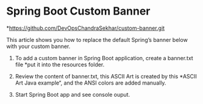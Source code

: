 # Spring Boot Custom Banner
  *https://github.com/DevOpsChandraSekhar/custom-banner.git 
  
  This article shows you how to replace the default Spring’s banner below with your custom banner.
  1. To add a custom banner in Spring Boot application, create a banner.txt file 
     *put it into the resources folder.

  2. Review the content of banner.txt, this ASCII Art is created by this 
     *ASCII Art Java example“, and the ANSI colors are added manually.

  3. Start Spring Boot app and see console ouput.


  